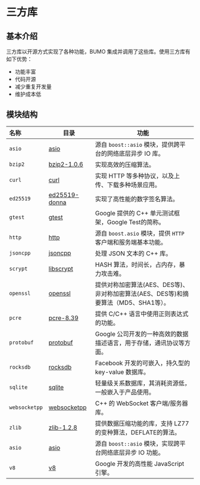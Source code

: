 # 三方库

## 基本介绍
三方库以开源方式实现了各种功能，BUMO 集成并调用了这些库。使用三方库有如下优势：
- 功能丰富
- 代码开源
- 减少重复开发量
- 维护成本低

## 模块结构

名称 | 目录 | 功能
|:--- | --- | ---
| `asio` | [asio](./asio) | 源自 `boost::asio` 模块，提供跨平台的网络底层异步 IO 库。
| `bzip2` | [bzip2-1.0.6](./bzip2-1.0.6) | 实现高效的压缩算法。
| `curl` | [curl](./curl) | 实现 HTTP 等多种协议，以及上传、下载多种场景应用。
| `ed25519` | [ed25519-donna](./ed25519-donna) | 实现了高性能的数字签名算法。
| `gtest` | [gtest](./gtest) | Google 提供的 C++ 单元测试框架，Google Test的简称。
| `http` | [http](./http) | 源自 `boost.asio` 模块，提供 `HTTP` 客户端和服务端基本功能。
| `jsoncpp` | [jsoncpp](./jsoncpp) | 处理 JSON 文本的 C++  库。
| `scrypt` | [libscrypt](./libscrypt) | HASH 算法，时间长，占内存，暴力攻击难。
| `openssl` | [openssl](./openssl) | 提供对称加密算法(AES、DES等)、非对称加密算法(AES、DES等)和摘要算法（MD5、SHA1等）。
| `pcre` | [pcre-8.39](./pcre-8.39) | 提供 C/C++ 语言中使用正则表达式的功能。
| `protobuf` | [protobuf](./protobuf) | Google 公司开发的一种高效的数据描述语言，用于存储，通讯协议等方面。
| `rocksdb` | [rocksdb](./rocksdb) | Facebook 开发的可嵌入，持久型的 key-value 数据库。
| `sqlite` | [sqlite](./sqlite) | 轻量级关系数据库，其消耗资源低，一般嵌入于产品使用。
| `websocketpp` | [websocketpp](./websocketpp) | C++ 的 WebSocket 客户端/服务器库。
| `zlib` | [zlib-1.2.8](./zlib-1.2.8) | 提供数据压缩功能的库，支持 LZ77 的变种算法，DEFLATE的算法。
| `asio` | [asio](./asio) | 源自 `boost::asio` 模块，实现跨平台网络底层异步 IO 功能。
| `v8` | [v8](https://github.com/bumoproject/v8) | Google 开发的高性能 JavaScript 引擎。
